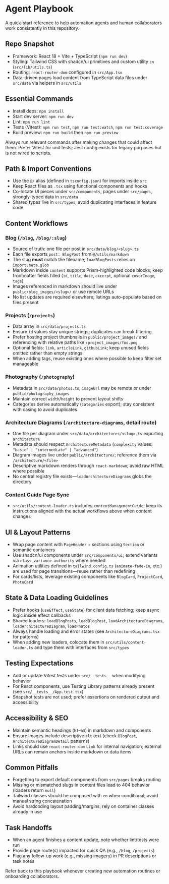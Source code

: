# Agent Playbook

A quick-start reference to help automation agents and human collaborators work consistently in this repository.

## Repo Snapshot
- Framework: React 18 + Vite + TypeScript (`npm run dev`)
- Styling: Tailwind CSS with shadcn/ui primitives and custom utility `cn` (`src/lib/utils.ts`)
- Routing: `react-router-dom` configured in `src/App.tsx`
- Data-driven pages load content from TypeScript data files under `src/data` via helpers in `src/utils`

## Essential Commands
- Install deps: `npm install`
- Start dev server: `npm run dev`
- Lint: `npm run lint`
- Tests (Vitest): `npm run test`, `npm run test:watch`, `npm run test:coverage`
- Build preview: `npm run build` then `npm run preview`

Always run relevant commands after making changes that could affect them. Prefer Vitest for unit tests; Jest config exists for legacy purposes but is not wired to scripts.

## Path & Import Conventions
- Use the `@/` alias (defined in `tsconfig.json`) for imports inside `src`
- Keep React files as `.tsx` using functional components and hooks
- Co-locate UI pieces under `src/components`, pages under `src/pages`, strongly-typed data in `src/data`
- Shared types live in `src/types`; avoid duplicating interfaces in feature code

## Content Workflows

### Blog (`/blog`, `/blog/:slug`)
- Source of truth: one file per post in `src/data/blog/<slug>.ts`
- Each file exports `post: BlogPost` from `@/utils/markdown`
- The slug **must** match the filename; `loadBlogPosts` relies on `import.meta.glob`
- Markdown inside `content` supports Prism-highlighted code blocks; keep frontmatter fields filled (`id`, `title`, `date`, `excerpt`, optional `coverImage`, `tags`)
- Images referenced in markdown should live under `public/blog_images/<slug>/` or use remote URLs
- No list updates are required elsewhere; listings auto-populate based on files present

### Projects (`/projects`)
- Data array in `src/data/projects.ts`
- Ensure `id` values stay unique strings; duplicates can break filtering
- Prefer hosting project thumbnails in `public/project_images/` and referencing with relative paths like `/project_images/foo.png`
- Optional fields: `link`, `articleLink`, `githubLink`; keep unused fields omitted rather than empty strings
- When adding tags, reuse existing ones where possible to keep filter set manageable

### Photography (`/photography`)
- Metadata in `src/data/photos.ts`; `imageUrl` may be remote or under `public/photography_images`
- Maintain correct `width`/`height` to prevent layout shifts
- Categories derive automatically (`categories` export); stay consistent with casing to avoid duplicates

### Architecture Diagrams (`/architecture-diagrams`, detail route)
- One file per diagram under `src/data/architectures/<slug>.ts` exporting `architecture`
- Metadata should respect `ArchitectureMetadata` (`complexity` values: `"basic" | "intermediate" | "advanced"`)
- Diagram images live under `public/architecture/`; reference them via `/architecture/<file>`
- Descriptive markdown renders through `react-markdown`; avoid raw HTML where possible
- No central registry file exists—`loadArchitectureDiagrams` globs the directory

### Content Guide Page Sync
- `src/utils/content-loader.ts` includes `contentManagementGuide`; keep its instructions aligned with the actual workflows above when content changes

## UI & Layout Patterns
- Wrap page content with `PageHeader` + sections using `Section` or semantic containers
- Use shadcn/ui components under `src/components/ui`; extend variants via `class-variance-authority` where needed
- Animation utilities defined in `tailwind.config.ts` (`animate-fade-in`, etc.) are used for page transitions—reuse rather than redefining
- For cards/lists, leverage existing components like `BlogCard`, `ProjectCard`, `PhotoCard`

## State & Data Loading Guidelines
- Prefer hooks (`useEffect`, `useState`) for client data fetching; keep async logic inside effect callbacks
- Shared loaders: `loadBlogPosts`, `loadBlogPost`, `loadArchitectureDiagrams`, `loadArchitectureDiagram`, `loadPhotos`
- Always handle loading and error states (see `ArchitectureDiagrams.tsx` for patterns)
- When adding new loaders, colocate them in `src/utils/content-loader.ts` and type them with interfaces from `src/types`

## Testing Expectations
- Add or update Vitest tests under `src/__tests__` when modifying behavior
- For React components, use Testing Library patterns already present (see `src/__tests__/App.test.tsx`)
- Snapshot tests are not used; prefer assertions on rendered output and accessibility

## Accessibility & SEO
- Maintain semantic headings (`h1`–`h3`) in markdown and components
- Ensure images include descriptive `alt` text (check `BlogPost`, `ArchitectureDiagramDetail` patterns)
- Links should use `react-router-dom` `Link` for internal navigation; external URLs can remain anchors inside markdown or data items

## Common Pitfalls
- Forgetting to export default components from `src/pages` breaks routing
- Missing or mismatched slugs in content files lead to 404 behavior (loaders return `null`)
- Tailwind classes should be composed with `cn` when conditional; avoid manual string concatenation
- Avoid hardcoding layout padding/margins; rely on container classes already in use

## Task Handoffs
- When an agent finishes a content update, note whether lint/tests were run
- Provide page route(s) impacted for quick QA (e.g., `/blog`, `/projects`)
- Flag any follow-up work (e.g., missing imagery) in PR descriptions or task notes

Refer back to this playbook whenever creating new automation routines or onboarding collaborators.
